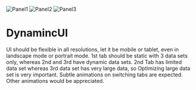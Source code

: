 ![Panel1](https://user-images.githubusercontent.com/17415000/115820012-9ffb8580-a41d-11eb-8b1b-f24ccb653706.jpg)
![Panel2](https://user-images.githubusercontent.com/17415000/115820015-a25ddf80-a41d-11eb-9084-550991a4711b.jpg)
![Panel3](https://user-images.githubusercontent.com/17415000/115820016-a38f0c80-a41d-11eb-9958-68d383959d6c.jpg)
# DynamincUI
UI should be flexible in all resolutions, let it be mobile or tablet, even in landscape mode or portrait mode.
1st tab should be static with 3 data sets only, whereas 2nd and 3rd have dynamic data sets.
2nd Tab has limited data set whereas 3rd data set has very large data, so Optimizing large data set is very important.
Subtle animations on switching tabs are expected. Other animations would be appreciated.
